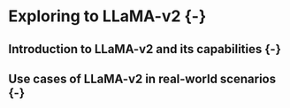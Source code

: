 # Exploring to LLaMA-v2 {-}

## Introduction to LLaMA-v2 and its capabilities {-}

## Use cases of LLaMA-v2 in real-world scenarios {-}
